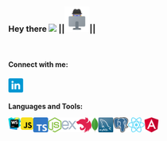 ### Hey there <img src="https://media.giphy.com/media/hvRJCLFzcasrR4ia7z/giphy.gif" width="25px"> ||<img src="https://raw.githubusercontent.com/LLpanov/LLpanov/main/icons/personal.png" width="50px">||
<br/>  

#### Connect with me:

<a href="https://www.linkedin.com/in/leonid-panov-a814aa23b/">
  <img align="left" alt="LinkedIn" width="30px" src="https://github.com/LLpanov/LLpanov/blob/main/icons/linkedin.png" />
</a>


<br/>
<br/>

**Languages and Tools:**

<a href="https://raw.githubusercontent.com/LLpanov/LLpanov/main/icons/WebStorm.png">
  <img align="left" height="25" title="WebStorm"  src="https://raw.githubusercontent.com/LLpanov/LLpanov/main/icons/WebStorm.png"/>
</a>
<a>
  <img align="left" height="25" title="JavaScript" src="https://raw.githubusercontent.com/LLpanov/LLpanov/main/icons/JavaScript.png"/>
</a>
<a>
  <img align="left" height="30" title="TypeScript" src="https://raw.githubusercontent.com/LLpanov/LLpanov/main/icons/TypeScript.png"/>
</a>
<a>
  <img align="left" height="30" title="NodeJs" src="https://raw.githubusercontent.com/LLpanov/LLpanov/main/icons/nodeJs.png"/>
</a>
<a>
  <img align="left" height="30" title="expressJS" src="https://raw.githubusercontent.com/LLpanov/LLpanov/main/icons/icons8-express-js-480.png"/>
</a>
<a>
  <img align="left" height="30" title="NestJS" src="https://raw.githubusercontent.com/LLpanov/LLpanov/main/icons/nestjs.png"/>
</a>
<a>
  <img align="left" height="30" title="MongoDB" src="https://github.com/LLpanov/LLpanov/blob/main/icons/MongoDB.png"/>
</a>
<a>
  <img align="left" height="30" title="MySQL"  src="https://raw.githubusercontent.com/LLpanov/LLpanov/main/icons/MySQL.png"/>
</a>
<a>
  <img align="left" height="30" title="PostgreSQL"  src="https://raw.githubusercontent.com/LLpanov/LLpanov/main/icons/postgreess.png"/>
</a>
<a>
  <img align="left" height="30" title="React"  src="https://raw.githubusercontent.com/LLpanov/LLpanov/main/icons/React.png"/>
</a>
<a>
  <img align="left" height="30" title="Angular"  src="https://raw.githubusercontent.com/LLpanov/LLpanov/main/icons/Angular.png"/>
</a>

